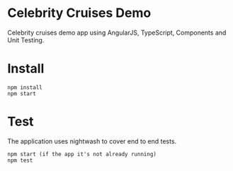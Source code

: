 # Celebrity Cruises Demo

Celebrity cruises demo app using AngularJS, TypeScript, Components and Unit Testing.

# Install

```
npm install
npm start
```

# Test

The application uses nightwash to cover end to end tests.

```
npm start (if the app it's not already running)
npm test
```
